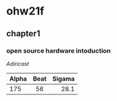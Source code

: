 # ohw21f

## chapter1
### open source hardware intoduction


*Adiricast*

|Alpha|Beat|Sigama|
|:--|:---:|----:|
|175|56|28.1|



